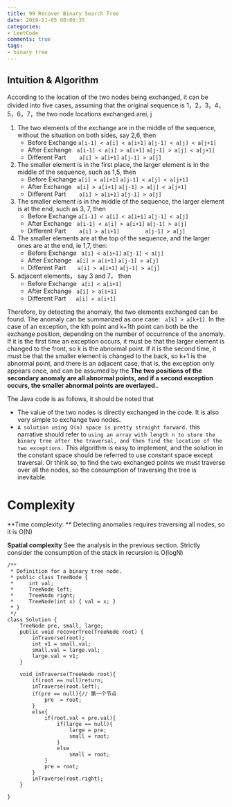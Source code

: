 ```yaml
---
title: 99 Recover Binary Search Tree
date: 2019-11-05 00:08:35
categories:
- LeetCode
comments: true
tags:
- binary tree
---
```

## Intuition & Algorithm
According to the location of the two nodes being exchanged, it can be divided into five cases, assuming that the original sequence is 1，2，3，4，5，6，7，the two node locations exchanged arei, j

1. The two elements of the exchange are in the middle of the sequence, without the situation on both sides, say 2,6,  then
    * Before Exchange   `a[i-1] < a[i] < a[i+1]` `a[j-1] < a[j] < a[j+1]`
    * After Exchange  &nbsp; `a[i-1] < a[i] > a[i+1]` `a[j-1] > a[j] < a[j+1]`
    * Different Part &nbsp;&nbsp;&nbsp;&nbsp;&nbsp;` a[i] > a[i+1]` `a[j-1] > a[j]`
2. The smaller element is in the first place, the larger element is in the middle of the sequence, such as 1,5, then
    * Before Exchange   `a[i] < a[i+1]` `a[j-1] < a[j] < a[j+1]`
    * After Exchange   &nbsp; `a[i] > a[i+1]` `a[j-1] > a[j] < a[j+1]`
    * Different Part &nbsp;&nbsp;&nbsp;&nbsp; ` a[i] > a[i+1]` `a[j-1] > a[j]`
3. The smaller element is in the middle of the sequence, the larger element is at the end, such as 3, 7, then
    * Before Exchange   `a[i-1] < a[i] < a[i+1]` `a[j-1] < a[j]`
    * After Exchange &nbsp;  `a[i-1] < a[i] > a[i+1]` `a[j-1] > a[j]`
    * Different Part &nbsp;&nbsp;&nbsp;&nbsp; ` a[i] > a[i+1]` &nbsp;&nbsp;&nbsp; &nbsp;&nbsp;&nbsp; &nbsp;&nbsp;&nbsp; &nbsp;&nbsp;`a[j-1] > a[j]`
4. The smaller elements are at the top of the sequence, and the larger ones are at the end, ie 1,7,  then:
    * Before Exchange   ` a[i] < a[i+1]` `a[j-1] < a[j]`
    * After Exchange   ` a[i] > a[i+1]` `a[j-1] > a[j]`
    * Different Part &nbsp;&nbsp;&nbsp; ` a[i] > a[i+1]` `a[j-1] > a[j]`
5. adjacent elements， say 3 and 7， then
    * Before Exchange   ` a[i] < a[i+1]` 
    * After Exchange   ` a[i] > a[i+1]` 
    * Different Part&nbsp;&nbsp;&nbsp; ` a[i] > a[i+1]` 

Therefore, by detecting the anomaly, the two elements exchanged can be found. The anomaly can be summarized as one case: ` a[k] > a[k+1]`. In the case of an exception, the kth point and k+1th point can both be the exchange position, depending on the number of occurrence of the anomaly. If it is the first time an exception occurs, it must be that the larger element is changed to the front, so k is the abnormal point. If it is the second time, it must be that the  smaller element is changed to the back, so k+1 is the abnormal point, and there is an adjacent case, that is, the exception only appears once, and can be assumed by the **The two positions of the secondary anomaly are all abnormal points, and if a second exception occurs, the smaller abnormal points are overlayed.**.

The Java code is as follows, it should be noted that
- The value of the two nodes is directly exchanged in the code. It is also very simple to exchange two nodes.
- `A solution using O(n) space is pretty straight forward.` this narrative should refer to `using an array with length n to store the binary tree after the traversal, and then find the location of the two exceptions.` This algorithm is easy to implement, and the solution in the constant space should be referred to use constant space except traversal. Or think so, to find the two exchanged points we  must traverse over all the nodes, so the consumption of traversing the tree is inevitable.

# Complexity
**Time complexity: ** Detecting anomalies requires traversing all nodes, so it is O(N)

**Spatial complexity** See the analysis in the previous section. Strictly consider the consumption of the stack in recursion is O(logN)
```
/**
 * Definition for a binary tree node.
 * public class TreeNode {
 *     int val;
 *     TreeNode left;
 *     TreeNode right;
 *     TreeNode(int x) { val = x; }
 * }
 */
class Solution {
    TreeNode pre, small, large;
    public void recoverTree(TreeNode root) {
        inTraverse(root);
        int v1 = small.val;
        small.val = large.val;
        large.val = v1;
    }
    
    void inTraverse(TreeNode root){
        if(root == null)return;
        inTraverse(root.left);
        if(pre == null){// 第一个节点
            pre  = root;
        }
        else{
            if(root.val < pre.val){
                if(large == null){
                    large = pre;
                    small = root;
                }
                else
                    small = root;
            }
            pre = root;
        }
        inTraverse(root.right);
    }
    
}
```

